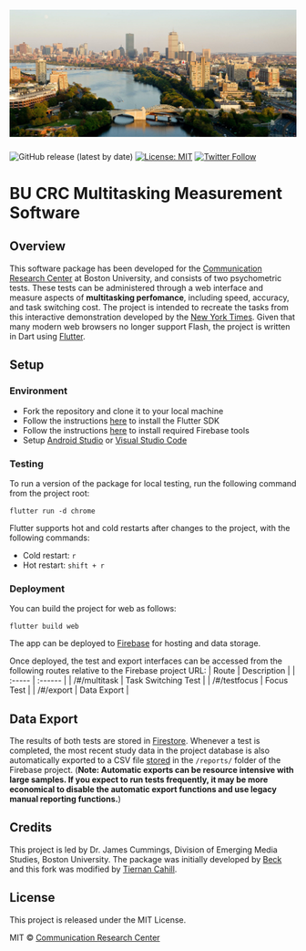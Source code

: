 # ![](/assets/bu-bg.jpg)

![GitHub release (latest by date)](https://img.shields.io/github/v/release/tj-cahill/Multitask-Research) [![License: MIT](https://img.shields.io/badge/License-MIT-yellow.svg)](/LICENSE) [![Twitter Follow](https://img.shields.io/twitter/follow/bucomresearch?lang=en?style=social)](https://twitter.com/intent/follow?screen_name=bucomresearch)

# BU CRC Multitasking Measurement Software

## Overview
This software package has been developed for the [Communication Research Center](https://sites.bu.edu/crc/) at Boston University, and consists of two psychometric tests. These tests can be administered through a web interface and measure aspects of **multitasking perfomance**, including speed, accuracy, and task switching cost. The project is intended to recreate the tasks from this interactive demonstration developed by the [New York Times](https://archive.nytimes.com/www.nytimes.com/interactive/2010/06/07/technology/20100607-task-switching-demo.html). Given that many modern web browsers no longer support Flash, the project is written in Dart using [Flutter](https://flutter.io).

## Setup
### Environment
* Fork the repository and clone it to your local machine
* Follow the instructions [here](https://flutter.io/docs/get-started/install) to install the Flutter SDK
* Follow the instructions [here](https://firebase.google.com/docs/cli#install_the_firebase_cli) to install required Firebase tools
* Setup [Android Studio](https://flutter.io/docs/development/tools/android-studio) or [Visual Studio Code](https://flutter.io/docs/development/tools/vs-code)

### Testing
To run a version of the package for local testing, run the following command from the project root:
```
flutter run -d chrome
```

Flutter supports hot and cold restarts after changes to the project, with the following commands:
* Cold restart: `r`
* Hot restart: `shift + r`

### Deployment
You can build the project for web as follows:
```
flutter build web
```
The app can be deployed to [Firebase](https://firebase.google.com/docs/hosting/test-preview-deploy#deploy-live) for hosting and data storage.

Once deployed, the test and export interfaces can be accessed from the following routes relative to the Firebase project URL:
| Route | Description |
| :----- | :------ |
| /#/multitask | Task Switching Test |
| /#/testfocus | Focus Test |
| /#/export | Data Export |

## Data Export
The results of both tests are stored in [Firestore](https://firebase.google.com/docs/firestore). Whenever a test is completed, the most recent study data in the project database is also automatically exported to a CSV file [stored](https://firebase.google.com/docs/storage) in the `/reports/` folder of the Firebase project. (**Note: Automatic exports can be resource intensive with large samples. If you expect to run tests frequently, it may be more economical to disable the automatic export functions and use legacy manual reporting functions.**)

<!-- 
### Legacy Export
* From the Google Cloud Functions panel, select the `autoReport_multitask` and `autoReport_testfocus` functions and remove their triggers
* Manually trigger the `csvJsonExport` script by going to the `/#/export` route in a browser 

-->
## Credits
This project is led by Dr. James Cummings, Division of Emerging Media Studies, Boston University. The package was initially developed by [Beck](https://maoyizhou.com) and this fork was modified by [Tiernan Cahill](https://tiernancahill.com).

## License
This project is released under the MIT License.

MIT © [Communication Research Center](http://sites.bu.edu/crc/)

